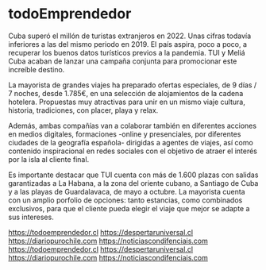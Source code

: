 # todoEmprendedor

Cuba superó el millón de turistas extranjeros en 2022. Unas cifras todavía inferiores a las del mismo periodo en 2019. El país aspira, poco a poco, a recuperar los buenos datos turísticos previos a la pandemia. TUI y Meliá Cuba acaban de lanzar una campaña conjunta para promocionar este increíble destino.

La mayorista de grandes viajes ha preparado ofertas especiales, de 9 días / 7 noches, desde 1.785€, en una selección de alojamientos de la cadena hotelera. Propuestas muy atractivas para unir en un mismo viaje cultura, historia, tradiciones, con placer, playa y relax.

Además, ambas compañías van a colaborar también en diferentes acciones en medios digitales, formaciones -online y presenciales, por diferentes ciudades de la geografía española- dirigidas a agentes de viajes, así como contenido inspiracional en redes sociales con el objetivo de atraer el interés por la isla al cliente final.

Es importante destacar que TUI cuenta con más de 1.600 plazas con salidas garantizadas a La Habana, a la zona del oriente cubano, a Santiago de Cuba y a las playas de Guardalavaca, de mayo a octubre. La mayorista cuenta con un amplio porfolio de opciones: tanto estancias, como combinados exclusivos, para que el cliente pueda elegir el viaje que mejor se adapte a sus intereses.

https://todoemprendedor.cl https://despertaruniversal.cl
https://diariopurochile.com https://noticiascondifenciais.com https://todoemprendedor.cl https://despertaruniversal.cl https://diariopurochile.com https://noticiascondifenciais.com

